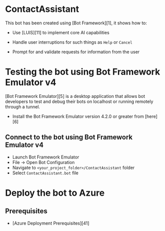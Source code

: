 # ContactAssistant

This bot has been created using [Bot Framework][1], it shows how to:
- Use [LUIS][11] to implement core AI capabilities

- Handle user interruptions for such things as `Help` or `Cancel`
- Prompt for and validate requests for information from the user

# Testing the bot using Bot Framework Emulator **v4**
[Bot Framework Emulator][5] is a desktop application that allows bot developers to test and debug their bots on localhost or running remotely through a tunnel.

- Install the Bot Framework Emulator version 4.2.0 or greater from [here][6]

## Connect to the bot using Bot Framework Emulator **v4**
- Launch Bot Framework Emulator
- File -> Open Bot Configuration
- Navigate to `<your_project_folder>/ContactAssistant` folder
- Select `ContactAssistant.bot` file

# Deploy the bot to Azure
## Prerequisites
- [Azure Deployment Prerequisites][41]

